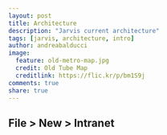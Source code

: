 ```yaml
---
layout: post
title: Architecture
description: "Jarvis current architecture"
tags: [jarvis, architecture, intro]
author: andreabalducci
image:
  feature: old-metro-map.jpg
  credit: Old Tube Map
  creditlink: https://flic.kr/p/bm1S9j
comments: true
share: true
---
```


## File > New > Intranet

